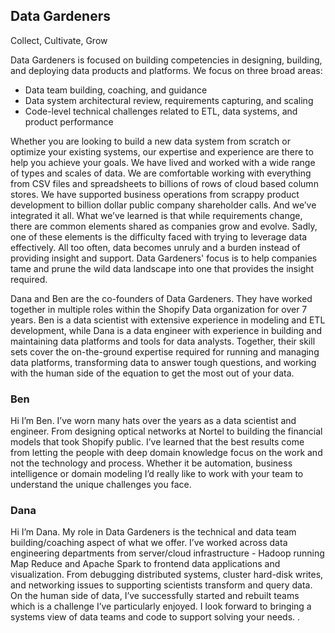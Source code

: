 ## Data Gardeners
Collect, Cultivate, Grow

Data Gardeners is focused on building competencies in designing, building, and deploying data products and platforms. We focus on three broad areas:

- Data team building, coaching, and guidance
- Data system architectural review, requirements capturing, and scaling
- Code-level technical challenges related to ETL, data systems, and product performance

Whether you are looking to build a new data system from scratch or optimize your existing systems, our expertise and experience are there to help you achieve your goals. We have lived and worked with a wide range of types and scales of data. We are comfortable working with everything from CSV files and spreadsheets to billions of rows of cloud based column stores. We have supported business operations from scrappy product development to billion dollar public company shareholder calls. And we’ve integrated it all.  What we’ve learned is that while requirements change, there are common elements shared as companies grow and evolve. Sadly, one of these elements is the difficulty faced with trying to leverage data effectively. All too often, data becomes unruly and a burden instead of providing insight and support. Data Gardeners' focus is to help companies tame and prune the wild data landscape into one that provides the insight required.

Dana and Ben are the co-founders of Data Gardeners. They have worked together in multiple roles within the Shopify Data organization for over 7 years. Ben is a data scientist with extensive experience in modeling and ETL development, while Dana is a data engineer with experience in building and maintaining data platforms and tools for data analysts. Together, their skill sets cover the on-the-ground expertise required for running and managing data platforms, transforming data to answer tough questions, and working with the human side of the equation to get the most out of your data.

### Ben
Hi I’m Ben. I’ve worn many hats over the years as a data scientist and engineer. From designing optical networks at Nortel to building the financial models that took Shopify public. I’ve learned that the best results come from letting the people with deep domain knowledge focus on the work and not the technology and process. Whether it be automation, business intelligence or domain modeling I’d really like to work with your team to understand the unique challenges you face.

### Dana
Hi I’m Dana. My role in Data Gardeners is the technical and data team building/coaching aspect of what we offer. I’ve worked across data engineering departments from server/cloud infrastructure - Hadoop running Map Reduce and Apache Spark to frontend data applications and visualization. From debugging distributed systems, cluster hard-disk writes, and networking issues to supporting scientists transform and query data. On the human side of data, I’ve successfully started and rebuilt teams which is a challenge I’ve particularly enjoyed. I look forward to bringing a systems view of data teams and code to support solving your needs. .
